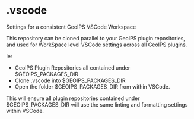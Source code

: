 # .vscode
Settings for a consistent GeoIPS VSCode Workspace

This repository can be cloned parallel to your GeoIPS plugin repositories, and used for WorkSpace level VSCode settings across all GeoIPS plugins.

Ie:
* GeoIPS Plugin Repositories all contained under $GEOIPS_PACKAGES_DIR
* Clone .vscode into $GEOIPS_PACKAGES_DIR
* Open the folder $GEOIPS_PACKAGES_DIR from within VSCode.

This will ensure all plugin repositories contained under $GEOIPS_PACKAGES_DIR will use the same linting and formatting settings within VSCode.
